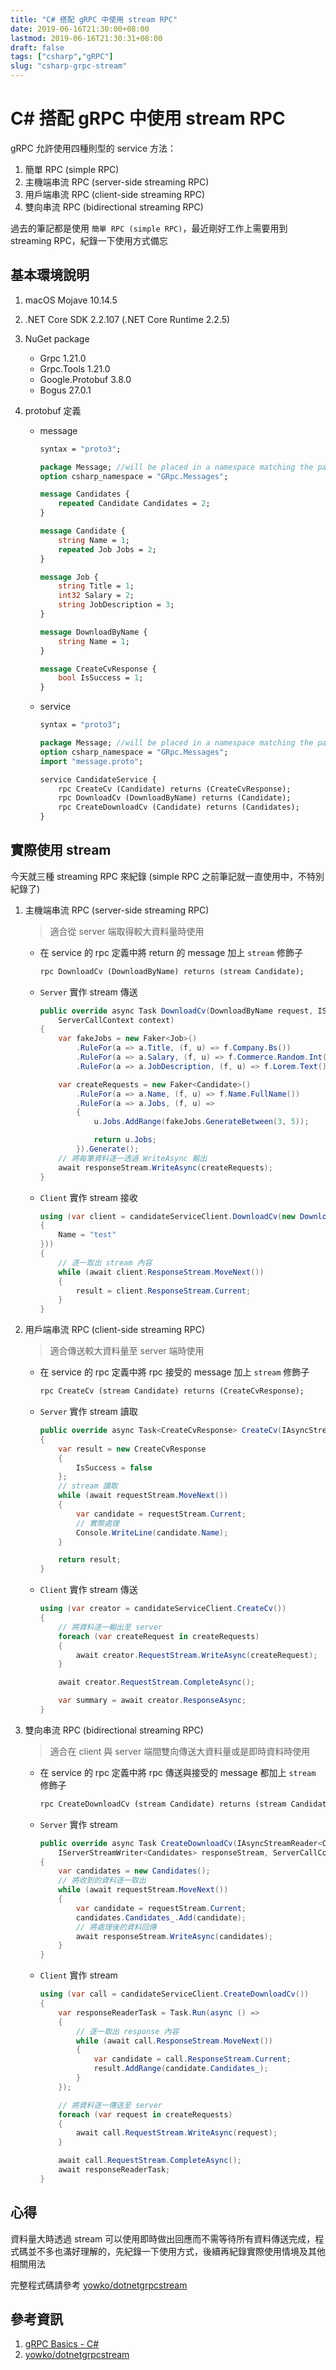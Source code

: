 ```yaml
---
title: "C# 搭配 gRPC 中使用 stream RPC"
date: 2019-06-16T21:30:00+08:00
lastmod: 2019-06-16T21:30:31+08:00
draft: false
tags: ["csharp","gRPC"]
slug: "csharp-grpc-stream"
---
```


# C# 搭配 gRPC 中使用 stream RPC

gRPC 允許使用四種則型的 service 方法：

1. 簡單 RPC (simple RPC)
2. 主機端串流 RPC (server-side streaming RPC)
3. 用戶端串流 RPC (client-side streaming RPC)
4. 雙向串流 RPC (bidirectional streaming RPC)

過去的筆記都是使用 `簡單 RPC (simple RPC)`，最近剛好工作上需要用到 streaming RPC，紀錄一下使用方式備忘

## 基本環境說明

1. macOS Mojave 10.14.5
2. .NET Core SDK 2.2.107 (.NET Core Runtime 2.2.5)
3. NuGet package

    - Grpc 1.21.0
    - Grpc.Tools 1.21.0
    - Google.Protobuf 3.8.0
    - Bogus 27.0.1
4. protobuf 定義

    - message

        ```proto
        syntax = "proto3";

        package Message; //will be placed in a namespace matching the package name if csharp_namespace is not specified
        option csharp_namespace = "GRpc.Messages";

        message Candidates {
            repeated Candidate Candidates = 2;
        }

        message Candidate {
            string Name = 1;
            repeated Job Jobs = 2;
        }

        message Job {
            string Title = 1;
            int32 Salary = 2;
            string JobDescription = 3;
        }

        message DownloadByName {
            string Name = 1;
        }

        message CreateCvResponse {
            bool IsSuccess = 1;
        }
        ```

    - service

        ```proto
        syntax = "proto3";

        package Message; //will be placed in a namespace matching the package name if csharp_namespace is not specified
        option csharp_namespace = "GRpc.Messages";
        import "message.proto";

        service CandidateService {
            rpc CreateCv (Candidate) returns (CreateCvResponse);
            rpc DownloadCv (DownloadByName) returns (Candidate);
            rpc CreateDownloadCv (Candidate) returns (Candidates);
        }
        ```

## 實際使用 stream

今天就三種 streaming RPC 來紀錄 (simple RPC 之前筆記就一直使用中，不特別紀錄了)

1. 主機端串流 RPC (server-side streaming RPC)

    > 適合從 server 端取得較大資料量時使用

    - 在 service 的 rpc 定義中將 return 的 message 加上 `stream` 修飾子

        ```proto
        rpc DownloadCv (DownloadByName) returns (stream Candidate);
        ```

    - `Server` 實作 stream 傳送

        ```cs
        public override async Task DownloadCv(DownloadByName request, IServerStreamWriter<Candidate> responseStream,
            ServerCallContext context)
        {
            var fakeJobs = new Faker<Job>()
                .RuleFor(a => a.Title, (f, u) => f.Company.Bs())
                .RuleFor(a => a.Salary, (f, u) => f.Commerce.Random.Int(1000, 2000))
                .RuleFor(a => a.JobDescription, (f, u) => f.Lorem.Text());

            var createRequests = new Faker<Candidate>()
                .RuleFor(a => a.Name, (f, u) => f.Name.FullName())
                .RuleFor(a => a.Jobs, (f, u) =>
                {
                    u.Jobs.AddRange(fakeJobs.GenerateBetween(3, 5));

                    return u.Jobs;
                }).Generate();
            // 將每筆資料逐一透過 WriteAsync 輸出
            await responseStream.WriteAsync(createRequests);
        }
        ```

    - `Client` 實作 stream 接收

        ```cs
        using (var client = candidateServiceClient.DownloadCv(new DownloadByName()
        {
            Name = "test"
        }))
        {
            // 逐一取出 stream 內容
            while (await client.ResponseStream.MoveNext())
            {
                result = client.ResponseStream.Current;
            }
        }
        ```

2. 用戶端串流 RPC (client-side streaming RPC)

    > 適合傳送較大資料量至 server 端時使用

    - 在 service 的 rpc 定義中將 rpc 接受的 message 加上 `stream` 修飾子

        ```proto
        rpc CreateCv (stream Candidate) returns (CreateCvResponse);
        ```

    - `Server` 實作 stream 讀取

        ```cs
        public override async Task<CreateCvResponse> CreateCv(IAsyncStreamReader<Candidate> requestStream, ServerCallContext context)
        {
            var result = new CreateCvResponse
            {
                IsSuccess = false
            };
            // stream 讀取
            while (await requestStream.MoveNext())
            {
                var candidate = requestStream.Current;
                // 實際處理
                Console.WriteLine(candidate.Name);
            }

            return result;
        }
        ```

    - `Client` 實作 stream 傳送

        ```cs
        using (var creator = candidateServiceClient.CreateCv())
        {
            // 將資料逐一輸出至 server
            foreach (var createRequest in createRequests)
            {
                await creator.RequestStream.WriteAsync(createRequest);
            }

            await creator.RequestStream.CompleteAsync();

            var summary = await creator.ResponseAsync;
        }
        ```

3. 雙向串流 RPC (bidirectional streaming RPC)

    > 適合在 client 與 server 端間雙向傳送大資料量或是即時資料時使用

    - 在 service 的 rpc 定義中將 rpc 傳送與接受的 message 都加上 `stream` 修飾子

        ```proto
        rpc CreateDownloadCv (stream Candidate) returns (stream Candidates);
        ```

    - `Server` 實作 stream

        ```cs
        public override async Task CreateDownloadCv(IAsyncStreamReader<Candidate> requestStream,
            IServerStreamWriter<Candidates> responseStream, ServerCallContext context)
        {
            var candidates = new Candidates();
            // 將收到的資料逐一取出
            while (await requestStream.MoveNext())
            {
                var candidate = requestStream.Current;
                candidates.Candidates_.Add(candidate);
                // 將處理後的資料回傳
                await responseStream.WriteAsync(candidates);
            }
        }
        ```

    - `Client` 實作 stream 

        ```cs
        using (var call = candidateServiceClient.CreateDownloadCv())
        {
            var responseReaderTask = Task.Run(async () =>
            {
                // 逐一取出 response 內容
                while (await call.ResponseStream.MoveNext())
                {
                    var candidate = call.ResponseStream.Current;
                    result.AddRange(candidate.Candidates_);
                }
            });

            // 將資料逐一傳送至 server
            foreach (var request in createRequests)
            {
                await call.RequestStream.WriteAsync(request);
            }

            await call.RequestStream.CompleteAsync();
            await responseReaderTask;
        }
        ```

## 心得

資料量大時透過 stream 可以使用即時做出回應而不需等待所有資料傳送完成，程式碼並不多也滿好理解的，先紀錄一下使用方式，後續再紀錄實際使用情境及其他相關用法

完整程式碼請參考 [yowko/dotnetgrpcstream](https://github.com/yowko/dotnetgrpcstream)

## 參考資訊

1. [gRPC Basics - C#](https://grpc.io/docs/tutorials/basic/csharp/)
2. [yowko/dotnetgrpcstream](https://github.com/yowko/dotnetgrpcstream)
